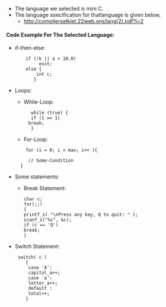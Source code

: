 - The language we selected is mini C.
- The language soecification for thatlanguage is given below,
   - http://compilersatkiet.22web.org/lang(2).pdf?i=2

#### Code Example For The Selected Language:

-  if-then-else:

	```
        if (!b || a > 10.0) 
             exit;
        else {
            int c;
           }
 	```

-  Loops:
       
    - While-Loop:
    
   	```
          while (true) {
 	      if (1 == 1)
 		 break;
	      }
	```

    - For-Loop:

	```
        for (i = 0; i < max; i++ ){
           
         // Some-Condition
      }
	```

-  Some statements:

    - Break Statement:
    
       ```
       char c;
       for(;;)
       {
       printf_s( "\nPress any key, Q to quit: " );
       scanf_s("%c", &c);
       if (c == 'Q')
       break;
       }
       ``` 
        
- Switch Statement:

       switch( c )
          {
           case 'A':
           capital_a++;
           case 'a':
           letter_a++;
           default :
           total++;
          }    





